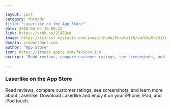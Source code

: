```yaml
---

layout: post
category: threads
title: "Laserlike on the App Store"
date: 2018-03-04 19:00:12
link: https://vrhk.co/2I4Z9cK
image: https://is3-ssl.mzstatic.com/image/thumb/Purple118/v4/64/0b/51/640b51f9-2d53-a4d8-6746-3b962a096246/iOS_AppIcon-1x_U007emarketing-85-220-0-9.png/1200x630bb.jpg
domain: producthunt.com
author: "App Store"
icon: https://itunes.apple.com/favicon.ico
excerpt: "Read reviews, compare customer ratings, see screenshots, and learn more about Laserlike. Download Laserlike and enjoy it on your iPhone, iPad, and iPod touch."

---
```


### Laserlike on the App Store

Read reviews, compare customer ratings, see screenshots, and learn more about Laserlike. Download Laserlike and enjoy it on your iPhone, iPad, and iPod touch.